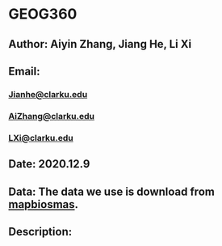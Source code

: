 # GEOG360 

## Author: Aiyin Zhang, Jiang He, Li Xi

## Email: 
### Jianhe@clarku.edu
### AiZhang@clarku.edu
### LXi@clarku.edu

## Date: 2020.12.9

## Data: The data we use is download from [mapbiosmas](https://mapbiomas.org/download).

## Description:

